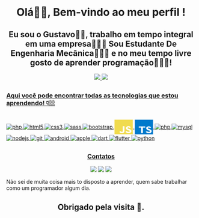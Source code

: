 
<div align="center"> <h1> Olá👋🏼, Bem-vindo ao meu perfil !</h1>
 <h2>Eu sou o Gustavo✌🏼, trabalho em tempo integral em uma empresa👷🏻‍♂️ Sou Estudante De Engenharia Mecânica🧑🏻‍🎓 e  no meu tempo livre gosto de aprender programação🧑🏻‍💻!
  </h2> 
</div>


<div align="center">
  <a href="https://github.com/GusstavoFerreira">
  <img height="100em" src="https://github-readme-stats.vercel.app/api?username=GusstavoFerreira&show_icons=true&theme=dracula&include_all_commits=true&count_private=true"/>
  <img height="100em" src="https://github-readme-stats.vercel.app/api/top-langs/?username=GusstavoFerreira&layout=compact&langs_count=7&theme=dracula"/>
</div>

##

<h3> Aqui você pode encontrar todas as tecnologias que estou aprendendo! 👇🏼 </h3>

<div style="display: inline_block"><br>
   <img align="center" alt="php" height="40" width="50" src="https://cdn.jsdelivr.net/gh/devicons/devicon/icons/vscode/vscode-original-wordmark.svg"/>
   <img align="center" alt="html5" height="50" width="60" src="https://cdn.jsdelivr.net/gh/devicons/devicon/icons/html5/html5-original-wordmark.svg" />
   <img align="center" alt="css3" height="50" width="60" src="https://cdn.jsdelivr.net/gh/devicons/devicon/icons/css3/css3-original-wordmark.svg" />
   <img align="center" alt="sass" height="40" width="50" src="https://cdn.jsdelivr.net/gh/devicons/devicon/icons/sass/sass-original.svg" /> 
   <img align="center" alt="bootstrap" height="40" width="50" src="https://cdn.jsdelivr.net/gh/devicons/devicon/icons/bootstrap/bootstrap-original-wordmark.svg" /> 
   <img align="center" alt="javascript" height="40" width="50" src="https://raw.githubusercontent.com/devicons/devicon/master/icons/javascript/javascript-plain.svg" />
   <img align="center" alt="typescript" height="40" width="50" src="https://raw.githubusercontent.com/devicons/devicon/master/icons/typescript/typescript-plain.svg" />
   <img align="center" alt="php" height="60" width="70" src="https://cdn.jsdelivr.net/gh/devicons/devicon/icons/php/php-original.svg"/>
   <img align="center" alt="mysql" height="60" width="70" src="https://cdn.jsdelivr.net/gh/devicons/devicon/icons/mysql/mysql-original-wordmark.svg"/>
   <img align="center" alt="nodejs" height="60" width="70" src="https://cdn.jsdelivr.net/gh/devicons/devicon/icons/nodejs/nodejs-original-wordmark.svg"/>
   <img align="center" alt="git" height="60" width="70" src="https://cdn.jsdelivr.net/gh/devicons/devicon/icons/git/git-original-wordmark.svg"/>
   <img align="center" alt="android" height="40" width="50" src="https://cdn.jsdelivr.net/gh/devicons/devicon/icons/android/android-original-wordmark.svg"/>
   <img align="center" alt="apple" height="50" width="60" src="https://cdn.jsdelivr.net/gh/devicons/devicon/icons/apple/apple-original.svg"/>
   <img align="center" alt="dart" height="60" width="70" src="https://cdn.jsdelivr.net/gh/devicons/devicon/icons/dart/dart-original-wordmark.svg"/>
   <img align="center" alt="flutter" height="40" width="50" src="https://cdn.jsdelivr.net/gh/devicons/devicon/icons/flutter/flutter-original.svg"/>
   <img align="center" alt="python" height="50" width="60" src="https://cdn.jsdelivr.net/gh/devicons/devicon/icons/python/python-original-wordmark.svg"/>
  
  ##
<div align="center"> <h3> Contatos </h3>    
<div align="center"> 
  <a href = "https://wa.me/5511970329649"><img src="https://img.shields.io/badge/WhatsApp-25D366?style=for-the-badge&logo=whatsapp&logoColor=white" target="_blank"></a>
  <a href = "gustavo.ferreira.dos.santos.0796@gmail.com"><img src="https://img.shields.io/badge/-Gmail-%23333?style=for-the-badge&logo=gmail&logoColor=white" target="_blank"></a>
  <a href="https://www.linkedin.com/in/gustavo-ferreira-4b676625b/" target="_blank"><img src="https://img.shields.io/badge/-LinkedIn-%230077B5?style=for-the-badge&logo=linkedin&logoColor=white" target="_blank"></a> 
</div>    
 
  <p align="left"> Não sei de muita coisa mais to disposto a aprender, quem sabe trabalhar como um programador algum dia.</p>
  <h2>Obrigado pela visita 🙂.</h2>
 
 
 
 




